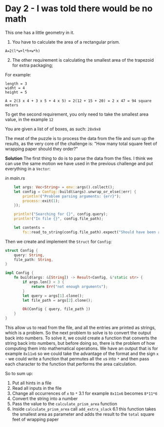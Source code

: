# Day 2 - I was told there would be no math

This one has a little geometry in it.

1. You have to calculate the area of a rectangular prism.

`A=2(l*w+l*h+w*h)`

2. The other requirement is calculating the smallest area of the trapezoid for extra packaging;

For example:

```
length = 3
widht = 4
height = 5
```

`A = 2(3 x 4 + 3 x 5 + 4 x 5) = 2(12 + 15 + 20) = 2 x 47 = 94 square meters`

To get the second requirement, you only need to take the smallest area value, in the example `12`

You are given a list of of boxes, as such:
`28x9x8`

The meat of the puzzle is to process the data from the file and sum up the results, as the very core of the challenge is:
"How many total square feet of wrapping paper should they order?"

**Solution**
The first thing to do is to parse the data from the files. I think we can use the same motion we have used in the previous challenge and put everything in a `Vector`:

_in main.rs_

```rust
    let args: Vec<String> = env::args().collect();
    let config = Config::build(&args).unwrap_or_else(|err| {
        println!("Problem parsing arguments: {err}");
        process::exit(1);
    });

    println!("Searching for {}", config.query);
    println!("In file {}", config.file_path);

    let contents =
        fs::read_to_string(config.file_path).expect("Should have been able to read the file");
```

Then we create and implement the `Struct` for `Config`:

```rust
struct Config {
    query: String,
    file_path: String,
}

impl Config {
    fn build(args: &[String]) -> Result<Config, &'static str> {
        if args.len() < 3 {
            return Err("not enough arguments");
        }
        let query = args[1].clone();
        let file_path = args[2].clone();

        Ok(Config { query, file_path })
    }
}
```

This allow us to read from the file, and all the entries are printed as strings, which is a problem. So the next problem to solve is to convert the output back into numbers.
To solve it, we could create a function that converts the string back into numbers, but before doing so, there is the problem of how computing them into mathematical operations.
We have an output that is for example `8x11x6` so we could take the advantage of the format and the sign `x` - we could write a function that permutes all the `x`s into `*` and then pass each character to the function that performs the area calculation.

So to sum up:

1. Put all hints in a file
2. Read all inputs in the file
3. Change all occurrences of `x` to `*`
   3.1 for example `8x11x6` becomes `8*11*6`
4. Convert the string into a number
5. Pass the value to the `calculate_prism_area` function
6. Inside `calculate_prism_area` call `add_extra_slack`
   6.1 this function takes the smallest area as parameter and adds the result to the `total` square feet of wrapping paper
